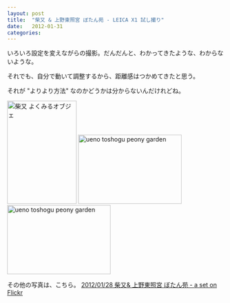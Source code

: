 ```yaml
---
layout: post
title:  "柴又 & 上野東照宮 ぼたん苑 - LEICA X1 試し撮り"
date:   2012-01-31
categories: 
---
```

いろいろ設定を変えながらの撮影。だんだんと、わかってきたような、わからないような。

それでも、自分で動いて調整するから、距離感はつかめてきたと思う。

それが "よりより方法" なのかどうかは分からないんだけれどね。

<a href="http://www.flickr.com/photos/69810711@N06/6789479449/" title="柴又 よくみるオブジェ by qtakamitsu, on Flickr"><img src="http://farm8.staticflickr.com/7155/6789479449_41c53d1b60_m.jpg" width="161" height="240" alt="柴又 よくみるオブジェ"></a>
<a href="http://www.flickr.com/photos/69810711@N06/6789512623/" title="ueno toshogu  peony garden by qtakamitsu, on Flickr"><img src="http://farm8.staticflickr.com/7033/6789512623_230ee53847_m.jpg" width="240" height="161" alt="ueno toshogu  peony garden"></a>
<a href="http://www.flickr.com/photos/69810711@N06/6789497457/" title="ueno toshogu  peony garden by qtakamitsu, on Flickr"><img src="http://farm8.staticflickr.com/7012/6789497457_e2fa0c56ed_m.jpg" width="240" height="161" alt="ueno toshogu  peony garden"></a>

その他の写真は、こちら。
[2012/01/28 柴又& 上野東照宮 ぼたん苑 - a set on Flickr](http://www.flickr.com/photos/69810711@N06/sets/72157629099187567/ "2012/01/28 柴又& 上野東照宮 ぼたん苑 - a set on Flickr")
